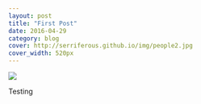 ```yaml
---
layout: post
title: "First Post"
date: 2016-04-29
category: blog
cover: http://serriferous.github.io/img/people2.jpg
cover_width: 520px
---
```


<img src="{{ site.baseurl }}/people2.jpg">

Testing
